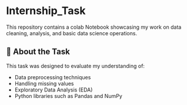 # Internship_Task

This repository contains a colab Notebook showcasing my work on data cleaning, analysis, and basic data science operations.

## 📌 About the Task

This task was designed to evaluate my understanding of:

* Data preprocessing techniques
* Handling missing values
* Exploratory Data Analysis (EDA)
* Python libraries such as Pandas and NumPy

